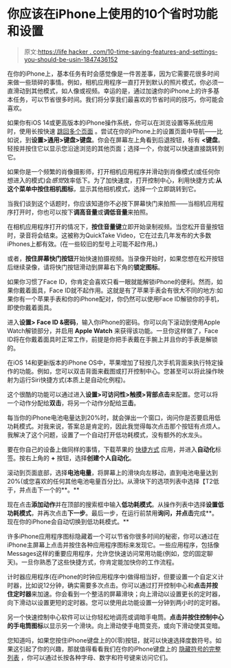 # 你应该在iPhone上使用的10个省时功能和设置

> 原文:[https://life hacker . com/10-time-saving-features-and-settings-you-should-be-usin-1847436152](https://lifehacker.com/10-time-saving-features-and-settings-you-should-be-usin-1847436152)

在你的iPhone上，基本任务有时会感觉像是一件苦差事，因为它需要花很多时间来做一些琐碎的事情。例如，相机应用程序一直打开到默认的照片模式，你必须一直滑动到其他模式，如人像或视频。幸运的是，通过加速你的iPhone上的许多基本任务，可以节省很多时间。我们将分享我们最喜欢的节省时间的技巧，你可能会喜欢。

如果你有iOS 14或更高版本的iPhone操作系统，你可以在浏览设置等系统应用时，使用长按快速 [跳回多个页面](https://lifehacker.com/zip-through-your-ios-settings-with-this-shortcut-1845914198) 。尝试在你的iPhone上的设置页面中导航——比如说，到**设置>通用>键盘>键盘**。你会在屏幕左上角看到后退按钮，标有 **<键盘**。轻按并按住它以显示您沿途浏览的其他页面；选择一个，你就可以快速直接跳转到它。

如果你是一个频繁的肖像摄影师，打开相机应用程序并滑动到肖像模式(或任何你想进入的模式)会*感觉*效率低下。为了加快速度，打开控制中心，利用快捷方式:**从这个菜单中按住相机图标**，显示其他相机模式，选择一个立即跳转到它。

当我们谈到这个话题时，你应该知道你不必按下屏幕快门来拍照——当相机应用程序打开时，你也可以按下**调高音量**或**调低音量**来拍照。

在相机应用程序打开的情况下，**按住音量键**立即开始录制视频。当您松开音量按钮时，录音将会结束。这被称为QuickTake Video，它在过去几年发布的大多数iPhones上都有效。(在一些较旧的型号上可能不起作用。)

或者，**按住屏幕快门按钮**开始快速拍摄视频。当录像开始时，如果您想在松开按钮后继续录像，请将快门按钮滑动到屏幕右下角的**锁定图标**。

如果你习惯了Face ID，你肯定会喜欢只看一眼就能解锁iPhone的便利。然而，如果你戴着面具，Face ID就不起作用。这就是有了苹果手表会有很大不同的地方:如果你有一个苹果手表和你的iPhone配对，你仍然可以使用Face ID解锁你的手机，即使你戴着面具。

进入**设置> Face ID &密码**，输入你iPhone的密码。你可以向下滚动到使用Apple Watch解锁部分，并启用 **Apple Watch** 来获得该功能。一旦你这样做了，Face ID将在你戴着面具时正常工作，前提是你把手表戴在手腕上并且你的手表是解锁的。

在iOS 14和更新版本的iPhone OS中，苹果增加了轻按几次手机背面来执行特定操作的功能。例如，您可以双击背面来截图或打开控制中心。您甚至可以将此操作映射为运行Siri快捷方式(本质上是自动化例程)。

这个很酷的功能可以通过进入**设置>可访问性>触摸>背部点击**来配置。您可以将一个动作分配给**双击**，将另一个动作分配给**三击**。

每当你的iPhone电池电量达到20%时，就会弹出一个窗口，询问你是否要启用低功耗模式。对我来说，答案总是肯定的，因此我觉得每次点击那个按钮有点烦人。我解决了这个问题，设置了一个自动打开低功耗模式，没有额外的水龙头。

要在你自己的设备上做同样的事情，下载苹果的 [快捷方式](https://apps.apple.com/app/shortcuts/id915249334) 应用，并进入**自动化**标签。按右上角的 **+** 按钮，选择**创建个人自动化**。

滚动到页面底部，选择**电池电量**，将屏幕上的滑块向左移动，直到电池电量达到20%(或您喜欢的任何其他电池电量百分比)。从滑块下的选项列表中选择【T2低于，并点击下一个的**。**

现在点击**添加动作**并在顶部的搜索框中输入**低功耗模式**。从操作列表中选择**设置低功耗模式**，并再次点击**下一步**。最后一步，在运行前禁用**询问，并点击**完成**。现在你的iPhone会自动切换到低功耗模式。**

许多iPhone应用程序图标隐藏着一个可以节省你很多时间的秘密，你可以通过在iPhone主屏幕上点击并按住各种应用程序图标来发现它。一些应用程序，包括像Messages这样的重要应用程序，允许您快速访问常用功能(例如，您的固定聊天)。一旦你熟悉了这些快捷方式，你肯定能加快你的工作流程。

计时器应用程序(在iPhone的时钟应用程序中)做得相当好，但要设置一个自定义计时器，比如说12分钟，确实需要多次点击。你可以通过打开控制中心和**点击并按住定时器**来加速。你会看到一个整洁的屏幕滑块；向上滑动以设置更长的定时器，向下滑动以设置更短的定时器。您可以使用此功能设置一分钟到两小时的定时器。

另一个快速控制中心软件可以让你轻松地调亮或调暗手电筒。**点击并按住控制中心的手电筒图标**以显示另一个滑块。向上滑动使手电筒变亮，或向下滑动使其变暗。

您知道吗，如果您按住iPhone键盘上的0(零)按钮，就可以快速选择度数符号。如果这引起了你的兴趣，那就值得看看我们在你的iPhone键盘上的 [隐藏符号的完整列表](https://lifehacker.com/how-to-access-the-hidden-symbols-on-your-iphones-keyboa-1847212952) ，你可以通过长按各种字母、数字和符号键来访问它们。